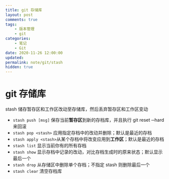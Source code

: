 ```yaml
---
title: git 存储库
layout: post
comments: true
tags:
    - 版本管理
    - git
categories:
    - 笔记
    - Git
date: 2020-11-26 12:00:00
updated:
permalink: note/git/stash
hidden: true
---
```


# git 存储库

stash 储存暂存区和工作区改动至存储库，然后丢弃暂存区和工作区变动

<!-- more -->

-   `stash push [msg]` 保存当前**暂存区**到新的存档库，并且执行 git reset ‑‑hard 来回滚
-   `stash pop <stash>` 应用指定存档中的改动并删除；默认是最近的存档
-   `stash apply <stash>`从某个存档中将改变应用到**工作区**；默认是最近的存档
-   `stash list` 显示当前你有的所有存档
-   `stash show` 显示存档中记录的改动，对比存档生成时的原来状态；默认显示最后一个
-   `stash drop` 从存储区中删除单个存档；不指定 stash 则删除最后一个
-   `stash clear` 清空存档库
